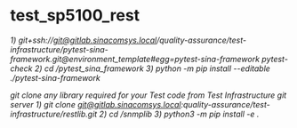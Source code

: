 # test_sp5100_rest
*1) git+ssh://git@gitlab.sinacomsys.local/quality-assurance/test-infrastructure/pytest-sina-framework.git@environment_template#egg=pytest-sina-framework
pytest-check
2) cd /pytest_sina_framework
3) python -m pip install --editable ./pytest-sina-framework*

*git clone any library required for your Test code from Test Infrastructure git server*
*1) git clone git@gitlab.sinacomsys.local:quality-assurance/test-infrastructure/restlib.git
 2) cd /snmplib
 3) python3 -m pip install -e .*
